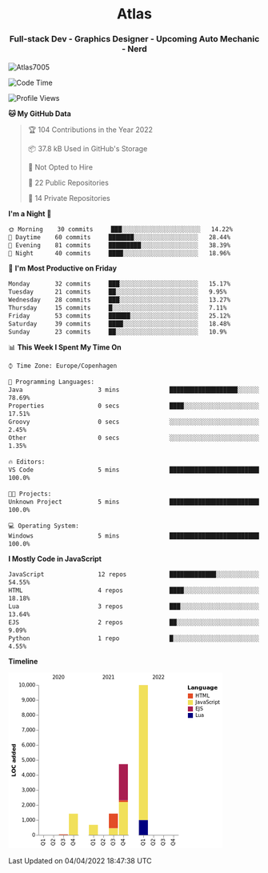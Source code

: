 <h1 align="center">Atlas</h1>
<h3 align="center">Full-stack Dev - Graphics Designer - Upcoming Auto Mechanic - Nerd</h3>

<p><img align="center" src="https://github-readme-stats.vercel.app/api/top-langs?username=Atlas7005&show_icons=true&locale=en&layout=compact" alt="Atlas7005" /></p>

<!--START_SECTION:waka-->
![Code Time](http://img.shields.io/badge/Code%20Time-510%20hrs%2036%20mins-blue)

![Profile Views](http://img.shields.io/badge/Profile%20Views-0-blue)

**🐱 My GitHub Data** 

> 🏆 104 Contributions in the Year 2022
 > 
> 📦 37.8 kB Used in GitHub's Storage 
 > 
> 🚫 Not Opted to Hire
 > 
> 📜 22 Public Repositories 
 > 
> 🔑 14 Private Repositories  
 > 
**I'm a Night 🦉** 

```text
🌞 Morning    30 commits     ███░░░░░░░░░░░░░░░░░░░░░░   14.22% 
🌆 Daytime    60 commits     ███████░░░░░░░░░░░░░░░░░░   28.44% 
🌃 Evening    81 commits     █████████░░░░░░░░░░░░░░░░   38.39% 
🌙 Night      40 commits     ████░░░░░░░░░░░░░░░░░░░░░   18.96%

```
📅 **I'm Most Productive on Friday** 

```text
Monday       32 commits     ███░░░░░░░░░░░░░░░░░░░░░░   15.17% 
Tuesday      21 commits     ██░░░░░░░░░░░░░░░░░░░░░░░   9.95% 
Wednesday    28 commits     ███░░░░░░░░░░░░░░░░░░░░░░   13.27% 
Thursday     15 commits     █░░░░░░░░░░░░░░░░░░░░░░░░   7.11% 
Friday       53 commits     ██████░░░░░░░░░░░░░░░░░░░   25.12% 
Saturday     39 commits     ████░░░░░░░░░░░░░░░░░░░░░   18.48% 
Sunday       23 commits     ██░░░░░░░░░░░░░░░░░░░░░░░   10.9%

```


📊 **This Week I Spent My Time On** 

```text
⌚︎ Time Zone: Europe/Copenhagen

💬 Programming Languages: 
Java                     3 mins              ███████████████████░░░░░░   78.69% 
Properties               0 secs              ████░░░░░░░░░░░░░░░░░░░░░   17.51% 
Groovy                   0 secs              ░░░░░░░░░░░░░░░░░░░░░░░░░   2.45% 
Other                    0 secs              ░░░░░░░░░░░░░░░░░░░░░░░░░   1.35%

🔥 Editors: 
VS Code                  5 mins              █████████████████████████   100.0%

🐱‍💻 Projects: 
Unknown Project          5 mins              █████████████████████████   100.0%

💻 Operating System: 
Windows                  5 mins              █████████████████████████   100.0%

```

**I Mostly Code in JavaScript** 

```text
JavaScript               12 repos            █████████████░░░░░░░░░░░░   54.55% 
HTML                     4 repos             ████░░░░░░░░░░░░░░░░░░░░░   18.18% 
Lua                      3 repos             ███░░░░░░░░░░░░░░░░░░░░░░   13.64% 
EJS                      2 repos             ██░░░░░░░░░░░░░░░░░░░░░░░   9.09% 
Python                   1 repo              █░░░░░░░░░░░░░░░░░░░░░░░░   4.55%

```


**Timeline**

![Chart not found](https://raw.githubusercontent.com/Atlas7005/Atlas7005/master/charts/bar_graph.png) 


 Last Updated on 04/04/2022 18:47:38 UTC
<!--END_SECTION:waka-->
